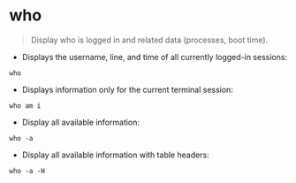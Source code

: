 # who

> Display who is logged in and related data (processes, boot time).

- Displays the username, line, and time of all currently logged-in sessions:

`who`

- Displays information only for the current terminal session:

`who am i`

- Display all available information:

`who -a`

- Display all available information with table headers:

`who -a -H`
